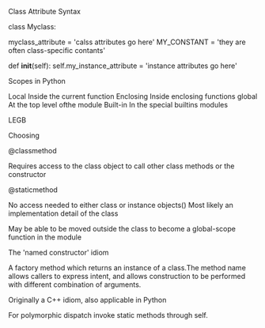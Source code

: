 Class Attribute Syntax

class Myclass:

myclass_attribute = 'calss attributes go here'
MY_CONSTANT = 'they are often class-specific contants'

def __init__(self):
    self.my_instance_attribute = 'instance attributes go here'


Scopes in Python

Local Inside the current function
Enclosing Inside enclosing functions
global At the top level ofthe module
Built-in In the special builtins modules

LEGB

Choosing

@classmethod

Requires access to the class object to call other class methods or the constructor

@staticmethod

No access needed to either class or instance objects()
Most likely an implementation detail of the class

May be able to be moved outside the class to become a global-scope function in the module


The 'named constructor' idiom

A factory method which returns an instance of a class.The method name allows callers to express intent, and allows construction to be performed with different combination of arguments.

Originally a C++ idiom, also applicable in Python

For polymorphic dispatch invoke static methods through self.




